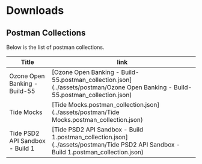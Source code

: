 # Downloads

## Postman Collections

Below is the list of postman collections.

| Title                           | link                                                                                                                                 |
|---------------------------------|--------------------------------------------------------------------------------------------------------------------------------------|
| Ozone Open Banking - Build-55   | [Ozone Open Banking - Build-55.postman_collection.json](../assets/postman/Ozone Open Banking - Build-55.postman_collection.json)     |
| Tide Mocks                      | [Tide Mocks.postman_collection.json](../assets/postman/Tide Mocks.postman_collection.json)                                           |
| Tide PSD2 API Sandbox - Build 1 | [Tide PSD2 API Sandbox - Build 1.postman_collection.json](../assets/postman/Tide PSD2 API Sandbox - Build 1.postman_collection.json) |
